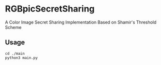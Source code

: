 # RGBpicSecretSharing
A Color Image Secret Sharing Implementation Based on Shamir's Threshold Scheme

## Usage
```
cd ./main
python3 main.py
```
